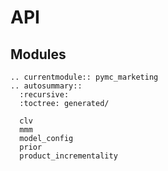 # API

## Modules
```{eval-rst}
.. currentmodule:: pymc_marketing
.. autosummary::
  :recursive:
  :toctree: generated/

  clv
  mmm
  model_config
  prior
  product_incrementality
```
